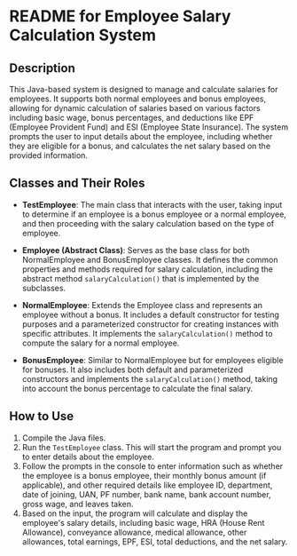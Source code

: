 # README for Employee Salary Calculation System

## Description
This Java-based system is designed to manage and calculate salaries for employees. It supports both normal employees and bonus employees, allowing for dynamic calculation of salaries based on various factors including basic wage, bonus percentages, and deductions like EPF (Employee Provident Fund) and ESI (Employee State Insurance). The system prompts the user to input details about the employee, including whether they are eligible for a bonus, and calculates the net salary based on the provided information.

## Classes and Their Roles

- **TestEmployee**: The main class that interacts with the user, taking input to determine if an employee is a bonus employee or a normal employee, and then proceeding with the salary calculation based on the type of employee.

- **Employee (Abstract Class)**: Serves as the base class for both NormalEmployee and BonusEmployee classes. It defines the common properties and methods required for salary calculation, including the abstract method `salaryCalculation()` that is implemented by the subclasses.

- **NormalEmployee**: Extends the Employee class and represents an employee without a bonus. It includes a default constructor for testing purposes and a parameterized constructor for creating instances with specific attributes. It implements the `salaryCalculation()` method to compute the salary for a normal employee.

- **BonusEmployee**: Similar to NormalEmployee but for employees eligible for bonuses. It also includes both default and parameterized constructors and implements the `salaryCalculation()` method, taking into account the bonus percentage to calculate the final salary.

## How to Use
1. Compile the Java files.
2. Run the `TestEmployee` class. This will start the program and prompt you to enter details about the employee.
3. Follow the prompts in the console to enter information such as whether the employee is a bonus employee, their monthly bonus amount (if applicable), and other required details like employee ID, department, date of joining, UAN, PF number, bank name, bank account number, gross wage, and leaves taken.
4. Based on the input, the program will calculate and display the employee's salary details, including basic wage, HRA (House Rent Allowance), conveyance allowance, medical allowance, other allowances, total earnings, EPF, ESI, total deductions, and the net salary.

